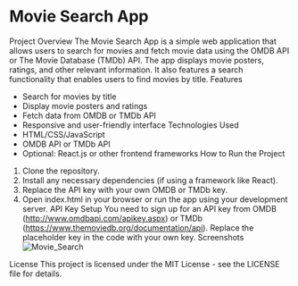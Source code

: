 # Movie Search App

Project Overview
The Movie Search App is a simple web application that allows users to search for movies and fetch movie data using the OMDB API or The Movie Database (TMDb) API. The app displays movie posters, ratings, and other relevant information. It also features a search functionality that enables users to find movies by title.
Features
- Search for movies by title
- Display movie posters and ratings
- Fetch data from OMDB or TMDb API
- Responsive and user-friendly interface
Technologies Used
- HTML/CSS/JavaScript
- OMDB API or TMDb API
- Optional: React.js or other frontend frameworks
How to Run the Project
1. Clone the repository.
2. Install any necessary dependencies (if using a framework like React).
3. Replace the API key with your own OMDB or TMDb key.
4. Open index.html in your browser or run the app using your development server.
API Key Setup
You need to sign up for an API key from OMDB (http://www.omdbapi.com/apikey.aspx) or TMDb (https://www.themoviedb.org/documentation/api). Replace the placeholder key in the code with your own key.
Screenshots
![Movie_Search](https://github.com/user-attachments/assets/9f06cf85-dd16-4d66-aeaa-67aceb84ea2f)

License
This project is licensed under the MIT License - see the LICENSE file for details.
